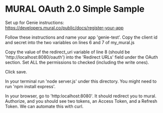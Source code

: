 # MURAL OAuth 2.0 Simple Sample

Set up for Genie instructions:
https://developers.mural.co/public/docs/register-your-app

Follow these instructions and name your app 'genie-test'.
Copy the client id and secret into the two variables on lines 6 and 7 of my_mural.js

Copy the value of the redirect_uri variable of line 8 (should be 'http://localhost:8080/oauth') into the 'Redirect URLs' field under the OAuth section.
Set ALL the permissions to checked (including the write ones).

Click save.

In your terminal run 'node server.js' under this directory. You might need to run 'npm install express'.

In your browser, go to 'http:localhost:8080'. It should redirect you to mural. Authorize, and you should see two tokens, an Access Token, and a Refresh Token. We can automate this with curl.

<p>&nbsp;</p>
